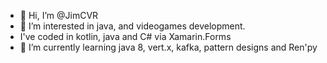 - 👋 Hi, I’m @JimCVR
- 👀 I’m interested in java, and videogames development.
- I've coded in kotlin, java and C# via Xamarin.Forms
- 🌱 I’m currently learning java 8, vert.x, kafka, pattern designs and Ren'py

<!---
JimCVR/JimCVR is a ✨ special ✨ repository because its `README.md` (this file) appears on your GitHub profile.
You can click the Preview link to take a look at your changes.
--->
